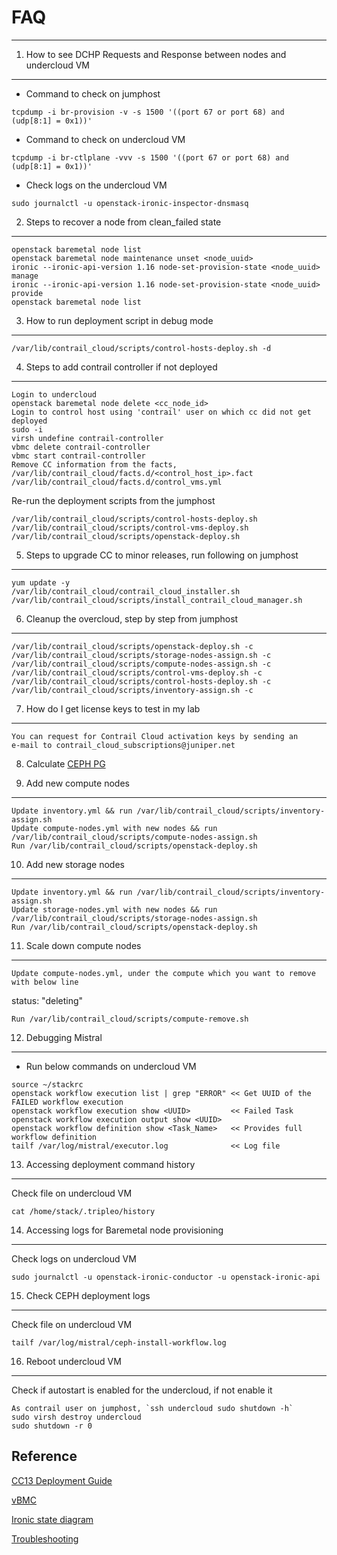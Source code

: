 # FAQ
------

1. How to see DCHP Requests and Response between nodes and undercloud VM
--------------------------------------------------------------------------
  - Command to check on jumphost
```
tcpdump -i br-provision -v -s 1500 '((port 67 or port 68) and (udp[8:1] = 0x1))'
```
  - Command to check on undercloud VM
```
tcpdump -i br-ctlplane -vvv -s 1500 '((port 67 or port 68) and (udp[8:1] = 0x1))'
```
  - Check logs on the undercloud VM
```
sudo journalctl -u openstack-ironic-inspector-dnsmasq
```

2. Steps to recover a node from clean_failed state
--------------------------------------------------
```
openstack baremetal node list
openstack baremetal node maintenance unset <node_uuid> 
ironic --ironic-api-version 1.16 node-set-provision-state <node_uuid> manage
ironic --ironic-api-version 1.16 node-set-provision-state <node_uuid> provide
openstack baremetal node list
```
3. How to run deployment script in debug mode
---------------------------------------------
```
/var/lib/contrail_cloud/scripts/control-hosts-deploy.sh -d
```

4. Steps to add contrail controller if not deployed 
---------------------------------------------------------------------
```
Login to undercloud
openstack baremetal node delete <cc_node_id>
Login to control host using 'contrail' user on which cc did not get deployed
sudo -i
virsh undefine contrail-controller 
vbmc delete contrail-controller
vbmc start contrail-controller
Remove CC information from the facts,
/var/lib/contrail_cloud/facts.d/<control_host_ip>.fact
/var/lib/contrail_cloud/facts.d/control_vms.yml
```
Re-run the deployment scripts from the jumphost
```
/var/lib/contrail_cloud/scripts/control-hosts-deploy.sh 
/var/lib/contrail_cloud/scripts/control-vms-deploy.sh 
/var/lib/contrail_cloud/scripts/openstack-deploy.sh 
```

5. Steps to upgrade CC to minor releases, run following on jumphost
---------------------------------------------------------------------
```
yum update -y
/var/lib/contrail_cloud/contrail_cloud_installer.sh
/var/lib/contrail_cloud/scripts/install_contrail_cloud_manager.sh
```

6. Cleanup the overcloud, step by step from jumphost
---------------------------------------------------------------------
```
/var/lib/contrail_cloud/scripts/openstack-deploy.sh -c
/var/lib/contrail_cloud/scripts/storage-nodes-assign.sh -c
/var/lib/contrail_cloud/scripts/compute-nodes-assign.sh -c
/var/lib/contrail_cloud/scripts/control-vms-deploy.sh -c
/var/lib/contrail_cloud/scripts/control-hosts-deploy.sh -c
/var/lib/contrail_cloud/scripts/inventory-assign.sh -c
```

7. How do I get license keys to test in my lab 
---------------------------------------------------------------------
```
You can request for Contrail Cloud activation keys by sending an
e-mail to contrail_cloud_subscriptions@juniper.net
```

8. Calculate [CEPH PG](https://ceph.com/pgcalc/)


9. Add new compute nodes 
---------------------------------------------------------------------
```
Update inventory.yml && run /var/lib/contrail_cloud/scripts/inventory-assign.sh
Update compute-nodes.yml with new nodes && run /var/lib/contrail_cloud/scripts/compute-nodes-assign.sh
Run /var/lib/contrail_cloud/scripts/openstack-deploy.sh
```

10. Add new storage nodes 
---------------------------------------------------------------------
```
Update inventory.yml && run /var/lib/contrail_cloud/scripts/inventory-assign.sh
Update storage-nodes.yml with new nodes && run /var/lib/contrail_cloud/scripts/storage-nodes-assign.sh
Run /var/lib/contrail_cloud/scripts/openstack-deploy.sh
```

11. Scale down compute nodes 
---------------------------------------------------------------------
```
Update compute-nodes.yml, under the compute which you want to remove with below line
```
status: "deleting"
```
Run /var/lib/contrail_cloud/scripts/compute-remove.sh
```
12. Debugging Mistral 
---------------------------------------------------------------------
- Run below commands on undercloud VM
```
source ~/stackrc
openstack workflow execution list | grep "ERROR" << Get UUID of the FAILED workflow execution
openstack workflow execution show <UUID>         << Failed Task
openstack workflow execution output show <UUID>
openstack workflow definition show <Task_Name>   << Provides full workflow definition
tailf /var/log/mistral/executor.log              << Log file
```
13. Accessing deployment command history
---------------------------------------------------------------------
Check file on undercloud VM
```
cat /home/stack/.tripleo/history
```
14. Accessing logs for Baremetal node provisioning
---------------------------------------------------------------------
Check logs on undercloud VM
```
sudo journalctl -u openstack-ironic-conductor -u openstack-ironic-api
```

15. Check CEPH deployment logs
---------------------------------------------------------------------
Check file on undercloud VM
```
tailf /var/log/mistral/ceph-install-workflow.log
```

16. Reboot undercloud VM
---------------------------------------------------------------------
Check if autostart is enabled for the undercloud, if not enable it 
```
As contrail user on jumphost, `ssh undercloud sudo shutdown -h`
sudo virsh destroy undercloud
sudo shutdown -r 0
```

## Reference
[CC13 Deployment Guide](https://www.juniper.net/documentation/en_US/contrail5.0/information-products/pathway-pages/contrail-cloud-deployment-guide-13.0.pdf)

[vBMC](https://docs.openstack.org/tripleo-docs/latest/install/environments/virtualbmc.html)

[Ironic state diagram](https://docs.openstack.org/ironic/pike/_images/states.svg)

[Troubleshooting](https://access.redhat.com/documentation/en-us/red_hat_openstack_platform/13/html/director_installation_and_usage/chap-troubleshooting_director_issues)
